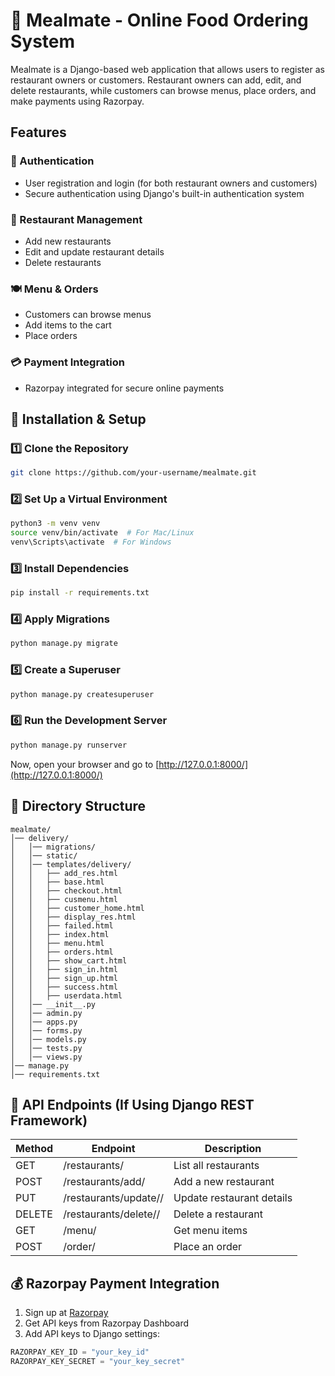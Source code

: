 # 🍔 Mealmate - Online Food Ordering System

Mealmate is a Django-based web application that allows users to register as restaurant owners or customers. Restaurant owners can add, edit, and delete restaurants, while customers can browse menus, place orders, and make payments using Razorpay.

## Features

### 🔐 Authentication
- User registration and login (for both restaurant owners and customers)
- Secure authentication using Django's built-in authentication system

### 🏪 Restaurant Management
- Add new restaurants
- Edit and update restaurant details
- Delete restaurants

### 🍽️ Menu & Orders
- Customers can browse menus
- Add items to the cart
- Place orders

### 💳 Payment Integration
- Razorpay integrated for secure online payments

## 🚀 Installation & Setup

### 1️⃣ Clone the Repository
```bash
git clone https://github.com/your-username/mealmate.git
```

### 2️⃣ Set Up a Virtual Environment
```bash
python3 -m venv venv
source venv/bin/activate  # For Mac/Linux
venv\Scripts\activate  # For Windows
```

### 3️⃣ Install Dependencies
```bash
pip install -r requirements.txt
```

### 4️⃣ Apply Migrations
```bash
python manage.py migrate
```

### 5️⃣ Create a Superuser
```bash
python manage.py createsuperuser
```

### 6️⃣ Run the Development Server
```bash
python manage.py runserver
```
Now, open your browser and go to [http://127.0.0.1:8000/](http://127.0.0.1:8000/)

## 📂 Directory Structure
```
mealmate/
│── delivery/
│   │── migrations/
│   │── static/
│   │── templates/delivery/
│   │   ├── add_res.html
│   │   ├── base.html
│   │   ├── checkout.html
│   │   ├── cusmenu.html
│   │   ├── customer_home.html
│   │   ├── display_res.html
│   │   ├── failed.html
│   │   ├── index.html
│   │   ├── menu.html
│   │   ├── orders.html
│   │   ├── show_cart.html
│   │   ├── sign_in.html
│   │   ├── sign_up.html
│   │   ├── success.html
│   │   ├── userdata.html
│   │── __init__.py
│   │── admin.py
│   │── apps.py
│   │── forms.py
│   │── models.py
│   │── tests.py
│   │── views.py
│── manage.py
│── requirements.txt
```

## 🔗 API Endpoints (If Using Django REST Framework)

| Method | Endpoint | Description |
|--------|------------------------|-----------------------------|
| GET    | /restaurants/          | List all restaurants       |
| POST   | /restaurants/add/      | Add a new restaurant       |
| PUT    | /restaurants/update/<id>/ | Update restaurant details |
| DELETE | /restaurants/delete/<id>/ | Delete a restaurant       |
| GET    | /menu/                 | Get menu items             |
| POST   | /order/                | Place an order             |

## 💰 Razorpay Payment Integration

1. Sign up at [Razorpay](https://razorpay.com/)
2. Get API keys from Razorpay Dashboard
3. Add API keys to Django settings:

```python
RAZORPAY_KEY_ID = "your_key_id"
RAZORPAY_KEY_SECRET = "your_key_secret"
```

